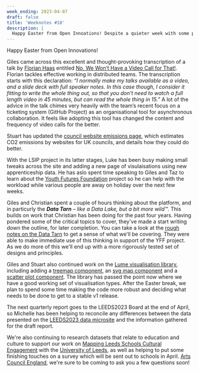 ```yaml
---
week_ending: 2023-04-07
draft: false
title: 'Weeknotes #18'
description: |
  Happy Easter from Open Innoations! Despite a quieter week with some people on holiday, we are halfway through sprint 3 and getting plenty of tickets done, with LSIP,   council emissions, lume charts and data tarns all getting updates and tweaks.
---
```





Happy Easter from Open Innovations!

Giles came across this excellent and thought-provoking transcription of a talk by [Florian Haas](https://mastodon.social/@xahteiwi) entitled [No, We Won’t Have a Video Call for That!](https://xahteiwi.eu/resources/presentations/no-we-wont-have-a-video-call-for-that/). Florian tackles effective working in distributed teams. The transcription starts with this declaration: _“I normally make my talks available as a video, and a slide deck with full speaker notes. In this case though, I consider it fitting to write the whole thing out, so that you don’t need to watch a full length video in 45 minutes, but can read the whole thing in 15.”_ A lot of the advice in the talk chimes very heavily with the team’s recent focus on a ticketing system (GitHub Project) as an organisational tool for asynchronous collaboration. It feels like adopting this tool has changed the content and frequency of video calls for the better.

Stuart has updated the [council website emissions page](https://open-innovations.github.io/council-website-emissions/), which estimates CO2 emissions by websites for UK councils, and details how they could do better.

With the LSIP project in its latter stages, Luke has been busy making small tweaks across the site and adding a new page of visulaisations using new apprenticeship data. He has aslo spent time speaking to Giles and Taz to learn about the [Youth Futures Foundation](https://youthfuturesfoundation.org/) project so he can help with the workload while various people are away on holiday over the next few weeks.

Giles and Christian spent a couple of hours thinking about the platform, and in particurly the _**Data Tarn** &ndash; like a Data Lake, but a bit more wild&trade;_. This builds on work that Christian has been doing for the past four years. Having pondered some of the critical topics to cover, they've made a start writing down the outline, for later completion. You can take a look at the [rough notes on the Data Tarn](https://open-innovations.github.io/platform/components/data-tarn/) to get a sense of what we'll be covering. They were able to make immediate use of this thinking in support of the YFF project. As we do more of this we'll end up with a more rigorously tested set of designs and principles.

Giles and Stuart also continued work on the [Lume visualisation library](https://open-innovations.github.io/oi-lume-charts/), including adding 
a [treemap component](https://open-innovations.github.io/oi-lume-charts/samples/hierarchy/tree-map/),
an [svg map component](https://open-innovations.github.io/oi-lume-charts/samples/map/svg/) and
a [scatter plot component](https://open-innovations.github.io/oi-lume-charts/samples/chart/scatter/).
The library has passed the point now where we have a good working set of visualisation types.
After the Easter break, we plan to spend some time making the code more robust and deciding what needs to be done to get to a stable v1 release.

The next quarterly report goes to the LEEDS2023 Board at the end of April, so Michelle has been helping to reconcile any differences between the data presented on the [LEEDS2023 data microsite](https://data.leeds2023.co.uk/) and the information gathered for the draft report. 

We're also continuing to research datasets that relate to education and culture to support our work on [Mapping Leeds Schools Cultural Engagement](https://open-innovations.github.io/leeds-schools-cultural-engagement/) with the [University of Leeds](https://eps.leeds.ac.uk/mechanical-engineering/staff/344/dr-briony-thomas), as well as helping to put some finishing touches on a survey which will be sent out to schools in April. [Arts Council England](https://www.artscouncil.org.uk/), we're sure to be coming to ask you a few questions soon!
